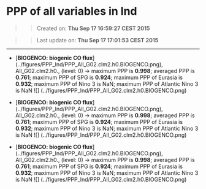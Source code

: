 PPP of all variables in lnd
==========
>> Created on: __Thu Sep 17 16:59:27 CEST 2015__ 
 
>> Last update on: __Thu Sep 17 17:01:53 CEST 2015__ 
 
------ 
 
  * [__BIOGENCO: biogenic CO flux__] (../figures/PPP_lnd/PPP_All_G02.clm2.h0.BIOGENCO.png), All_G02.clm2.h0., (level: 0) -> maximum PPP is __0.998__; averaged PPP is __0.761__; maximum PPP of SPG is __0.924__; maximum PPP of Eurasia is __0.932__; maximum PPP of Nino 3 is NaN; maximum PPP of Atlantic Nino 3 is NaN ![] (../figures/PPP_lnd/PPP_All_G02.clm2.h0.BIOGENCO.png)
 
  * [__BIOGENCO: biogenic CO flux__] (../figures/PPP_lnd/PPP_All_G02.clm2.h0.BIOGENCO.png), All_G02.clm2.h0., (level: 0) -> maximum PPP is __0.998__; averaged PPP is __0.761__; maximum PPP of SPG is __0.924__; maximum PPP of Eurasia is __0.932__; maximum PPP of Nino 3 is NaN; maximum PPP of Atlantic Nino 3 is NaN ![] (../figures/PPP_lnd/PPP_All_G02.clm2.h0.BIOGENCO.png)
 
  * [__BIOGENCO: biogenic CO flux__] (../figures/PPP_lnd/PPP_All_G02.clm2.h0.BIOGENCO.png), All_G02.clm2.h0., (level: 0) -> maximum PPP is __0.998__; averaged PPP is __0.761__; maximum PPP of SPG is __0.924__; maximum PPP of Eurasia is __0.932__; maximum PPP of Nino 3 is NaN; maximum PPP of Atlantic Nino 3 is NaN ![] (../figures/PPP_lnd/PPP_All_G02.clm2.h0.BIOGENCO.png)
 
